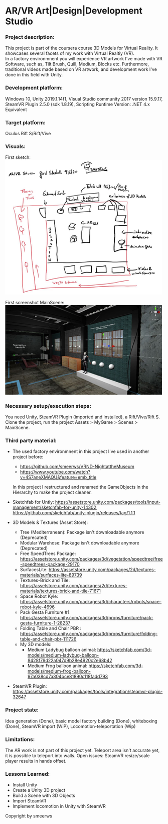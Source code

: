 # AR/VR Art|Design|Development Studio

### Project description: 
This project is part of the coursera course 3D Models for Virtual Reality.
It showcases several facets of my work with Virtual Realtiy (VR).  
In a factory environmnent you will experience VR artwork I've made with VR Software, such as, Tilt Brush, Quill, Medium, 
Blocks etc. Furthermore, traditional videos made based on VR artwork, and development work I've done in this field with Unity.   

### Development platform: 
Windows 10, Unity 2019.1.14f1, 
Visual Studio community 2017 version 15.9.17, SteamVR Plugin 2.5.0 (sdk 1.8.19), 
Scripting Runtime Version: .NET 4.x Equivalent

### Target platform: 
Oculus Rift S/Rift/Vive

### Visuals: 
First sketch:
<img width="500" alt="first simple sketch ar-vr studio" src="./Screenshots/arvrstudio-smeerws-090220-sketch.jpg">

First screenshot MainScene: 
<img width="500" alt="first simple sketch ar-vr studio" src="./Screenshots/sc-arvrstudio-100220.jpg">

### Necessary setup/execution steps: 
You need Unity, SteamVR Plugin (imported and installed), a Rift/Vive/Rift S. 
Clone the project, run the project Assets > MyGame > Scenes > MainScene.

### Third party material: 
* The used factory environmnent in this project I've used in another project before: 
  - https://github.com/smeerws/VRND-NightattheMuseum
  - https://www.youtube.com/watch?v=4S7aneXMAQU&feature=emb_title

  In this project I restructured and renamed the GameObjects in the Hierarchy to make the project cleaner. 
* Sketchfab for Untiy: https://assetstore.unity.com/packages/tools/input-management/sketchfab-for-unity-14302, 
   https://github.com/sketchfab/unity-plugin/releases/tag/1.1.1
* 3D Models & Textures (Asset Store): 
  - Tree (Mediterranean): Package isn't downloadable anymore (Deprecated)
  - Modular Warehose: Package isn't downloadable anymore (Deprecated)
  - Free SpeedTrees Package: https://assetstore.unity.com/packages/3d/vegetation/speedtree/free-speedtrees-package-29170
  - SurfacesLite: https://assetstore.unity.com/packages/2d/textures-materials/surfaces-lite-89739
  - Textures-Brick and Tile: https://assetstore.unity.com/packages/2d/textures-materials/textures-brick-and-tile-71671
  - Space Robot Kyle: https://assetstore.unity.com/packages/3d/characters/robots/space-robot-kyle-4696
  - Pack Gesta Furniture #1: https://assetstore.unity.com/packages/3d/props/furniture/pack-gesta-furniture-1-28237
  - Folding Table and Chair PBR : https://assetstore.unity.com/packages/3d/props/furniture/folding-table-and-chair-pbr-111726
  - My 3D models: 
    + Medium Ladybug balloon animal: https://sketchfab.com/3d-models/medium-ladybug-balloon-8428f79d22a047d9b28e4920c2e68b42
    + Medium Frog balloon animal: https://sketchfab.com/3d-models/medium-frog-balloon-97a038cd7a304bce81890c118fadd793
* SteamVR Plugin: https://assetstore.unity.com/packages/tools/integration/steamvr-plugin-32647

### Project state: 
Idea generation (Done), basic model factory building (Done), whiteboxing (Done), SteamVR import (WiP), Locomotion-teleportation (Wip) 

### Limitations:
The AR work is not part of this project yet. 
Teleport area isn't accurate yet, it is possible to teleport into walls. 
Open issues: SteamVR resize/scale player results in hands offset. 

### Lessons Learned: 

* Install Unity
* Create a Unity 3D project
* Build a Scene with 3D Objects
* Import SteamVR
* Implement locomotion in Unity with SteamVR

Copyright by smeerws
